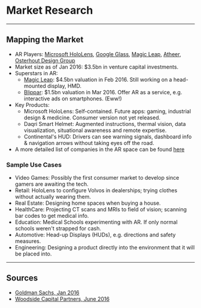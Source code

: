 # Market Research

-----

## Mapping the Market

* AR Players: [Microsoft HoloLens](https://www.microsoft.com/en-us/hololens), [Google Glass](https://www.google.com/glass/start/), [Magic Leap](https://www.magicleap.com/#/home), [Atheer](http://atheerair.com/), [Osterhout Design Group](https://shop.osterhoutgroup.com/)
* Market size as of Jan 2016: $3.5bn in venture capital investments.
* Superstars in AR:
	* [Magic Leap](https://www.magicleap.com/#/home): $4.5bn valuation in Feb 2016. Still working on a head-mounted display, HMD.
	* [Blippar](https://blippar.com/en/): $1.5bn valuation in Mar 2016. Offer AR as a service, e.g. interactive ads on smartphones. (Eww!)
* Key Products:
	* Microsoft HoloLens: Self-contained. Future apps: gaming, industrial design & medicine. Consumer version not yet released.
	* Daqri Smart Helmet: Augmented instructions, thermal vision, data visualization, situational awareness and remote expertise.
	* Continental's HUD: Drivers can see warning signals, dashboard info & navigation arrows without taking eyes off the road.
* A more detailed list of companies in the AR space can be found [here](https://blog.tracxn.com/2017/01/13/tracxn-analyst-notes-862-augmented-reality/)

### Sample Use Cases

* Video Games: Possibly the first consumer market to develop since gamers are awaiting the tech.
* Retail: HoloLens to configure Volvos in dealerships; trying clothes without actually wearing them.
* Real Estate: Designing home spaces when buying a house.
* HealthCare: Projecting CT scans and MRIs to field of vision; scanning bar codes to get medical info.
* Education: Medical Schools experimenting with AR. If only normal schools weren't strapped for cash.
* Automotive: Head-up Displays (HUDs), e.g. directions and safety measures.
* Engineering: Designing a product directly into the environment that it will be placed into.

------

## Sources
* [Goldman Sachs, Jan 2016](http://www.goldmansachs.com/our-thinking/pages/technology-driving-innovation-folder/virtual-and-augmented-reality/report.pdf)
* [Woodside Capital Partners, June 2016](http://www.woodsidecap.com/wp-content/uploads/2016/06/Augmented-Reality-Report-FINAL.pdf)
